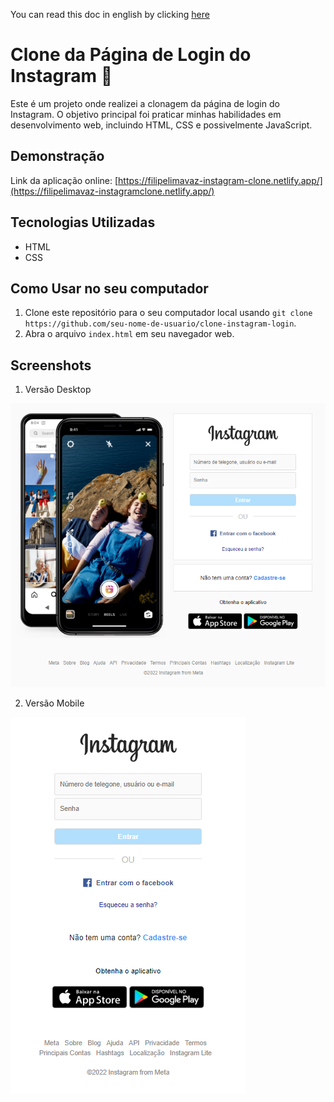 You can read this doc in english by clicking [here](./README-english.md) 

# Clone da Página de Login do Instagram :iphone:

Este é um projeto onde realizei a clonagem da página de login do Instagram. O objetivo principal foi praticar minhas habilidades em desenvolvimento web, incluindo HTML, CSS e possivelmente JavaScript.

## Demonstração

Link da aplicação online: [https://filipelimavaz-instagram-clone.netlify.app/](https://filipelimavaz-instagramclone.netlify.app/)

## Tecnologias Utilizadas

- HTML
- CSS

## Como Usar no seu computador

1. Clone este repositório para o seu computador local usando `git clone https://github.com/seu-nome-de-usuario/clone-instagram-login`.
2. Abra o arquivo `index.html` em seu navegador web.

## Screenshots

1. Versão Desktop

![Desktop](imgs/computer-screen-print.png)

2. Versão Mobile

![Mobile](imgs/mobile-screen-print.png)

